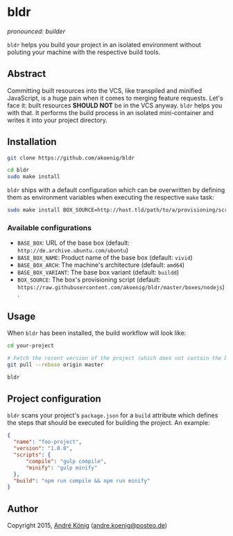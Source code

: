 # bldr

_pronounced: builder_

`bldr` helps you build your project in an isolated environment without poluting your machine with the respective build tools.

## Abstract

Committing built resources into the VCS, like transpiled and minified JavaScript, is a huge pain when it comes to merging feature requests. Let's face it: built resources **SHOULD NOT** be in the VCS anyway. `bldr` helps you with that. It performs the build process in an isolated mini-container and writes it into your project directory.

## Installation

```sh
git clone https://github.com/akoenig/bldr

cd bldr
sudo make install
```

`bldr` ships with a default configuration which can be overwritten by defining them as environment variables when executing the respective `make` task:

```sh
sudo make install BOX_SOURCE=http://host.tld/path/to/a/provisioning/script
```

### Available configurations

  * `BASE_BOX`: URL of the base box (default: `http://de.archive.ubuntu.com/ubuntu`)
  * `BASE_BOX_NAME`: Product name of the base box (default: `vivid`)
  * `BASE_BOX_ARCH`: The machine's architecture (default: `amd64`)
  * `BASE_BOX_VARIANT`: The base box variant (default: `buildd`)
  * `BOX_SOURCE`: The box's provisioning script (default: `https://raw.githubusercontent.com/akoenig/bldr/master/boxes/nodejs`).

## Usage

When `bldr` has been installed, the build workflow will look like:

```sh
cd your-project

# Fetch the recent version of the project (which does not contain the built files)
git pull --rebase origin master

bldr
```

## Project configuration

`bldr` scans your project's `package.json` for a `build` attribute which defines the steps that should be executed for building the project. An example:

```json
{
  "name": "foo-project",
  "version": "1.0.0",
  "scripts": {
      "compile": "gulp compile",
      "minify": "gulp minify"
  },
  "build": "npm run compile && npm run minify"
}
```

## Author

Copyright 2015, [André König](http://andrekoenig.info) (andre.koenig@posteo.de)
